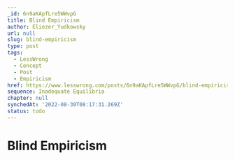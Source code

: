 ```yaml
---
_id: 6n9aKApfLre5WWvpG
title: Blind Empiricism
author: Eliezer_Yudkowsky
url: null
slug: blind-empiricism
type: post
tags:
  - LessWrong
  - Concept
  - Post
  - Empiricism
href: https://www.lesswrong.com/posts/6n9aKApfLre5WWvpG/blind-empiricism
sequence: Inadequate Equilibria
chapter: null
synchedAt: '2022-08-30T08:17:31.269Z'
status: todo
---
```


# Blind Empiricism

